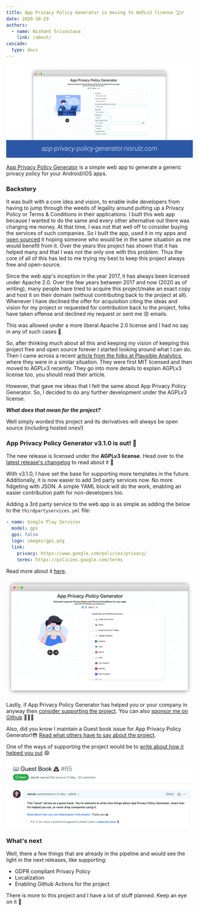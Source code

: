 ```yaml
---
title: App Privacy Policy Generator is moving to AGPLv3 license 🙇🏻‍♂️
date: 2020-10-29
authors:
  - name: Nishant Srivastava
    link: /about/
cascade:
  type: docs
---
```


![Banner](img/app-privacy-policy-gen-change-license/banner.png)

[App Privacy Policy Generator](https://app-privacy-policy-generator.nisrulz.com/) is a simple web app to generate a generic privacy policy for your Android/iOS apps.

<!--more-->

### Backstory

It was built with a core idea and vision, to enable indie developers from having to jump through the weeds of legality around putting up a Privacy Policy or Terms & Conditions in their applications. I built this web app because I wanted to do the same and every other alternative out there was charging me money. At that time, I was not that well off to consider buying the services of such companies. So I built the app, used it in my apps and [open sourced](https://github.com/nisrulz/app-privacy-policy-generator) it hoping someone who would be in the same situation as me would benefit from it. Over the years this project has shown that it has helped many and that I was not the only one with this problem. Thus the core of all of this has led to me trying my best to keep this project always free and open-source.

Since the web app's inception in the year 2017, it has always been licensed under Apache 2.0. Over the few years between 2017 and now (2020 as of writing), many people have tried to acquire this project/make an exact copy and host it on their domain (without contributing back to the project at all). Whenever I have declined the offer for acquisition citing the ideas and vision for my project or requested for contribution back to the project, folks have taken offense and declined my request or sent me 😡 emails.

This was allowed under a more liberal Apache 2.0 license and I had no say in any of such cases 🤷

So, after thinking much about all this and keeping my vision of keeping this project free and open source forever I started looking around what I can do. Then I came across a recent [article from the folks at Plausible Analytics](https://plausible.io/blog/open-source-licenses), where they were in a similar situation. They were first MIT licensed and then moved to AGPLv3 recently. They go into more details to explain AGPLv3 license too, you should read their article.

However, that gave me ideas that I felt the same about App Privacy Policy Generator. So, I decided to do any further development under the AGPLv3 license.

**_What does that mean for the project?_**

Well simply worded this project and its derivatives will always be open source (including hosted ones!)

### App Privacy Policy Generator v3.1.0 is out! 🚀

The new release is licensed under the **AGPLv3 license**. Head over to the [latest release's changelog](https://github.com/nisrulz/app-privacy-policy-generator/releases/tag/3.1.0) to read about it 🤗

With v3.1.0, I have set the base for supporting more templates in the future. Additionally, it is now easier to add 3rd party services now. No more fidgeting with JSON. A simple YAML block will do the work, enabling an easier contribution path for non-developers too.

Adding a 3rd party service to the web app is as simple as adding the below to the `thirdpartyservices.yml` file:

```yaml
- name: Google Play Services
  model: gps
  gps: false
  logo: images/gps.png
  link:
    privacy: https://www.google.com/policies/privacy/
    terms: https://policies.google.com/terms
```

Read more about it [here](https://github.com/nisrulz/app-privacy-policy-generator/blob/master/dev-doc.md#contributing-more-3rd-party-services-links).

![3rd Party](img/app-privacy-policy-gen-change-license/sc_2.png)

Lastly, if App Privacy Policy Generator has helped you or your company in anyway then [consider supporting the project](https://github.com/nisrulz/app-privacy-policy-generator#author--support). You can also [sponsor me on Github](https://github.com/sponsors/nisrulz) 🙇🏻‍♂️

Also, did you know I maintain a Guest book issue for App Privacy Policy Generator!😳
[Read what others have to say about the project](https://github.com/nisrulz/app-privacy-policy-generator/issues/65).

One of the ways of supporting the project would be to [write about how it helped you out](https://github.com/nisrulz/app-privacy-policy-generator/issues/65) 😄

![guestbook](img/app-privacy-policy-gen-change-license/sc_3.png)

### What's next

Well, there a few things that are already in the pipeline and would see the light in the next releases, like supporting:

- GDPR compliant Privacy Policy
- Localization
- Enabling Github Actions for the project

There is more to this project and I have a lot of stuff planned. Keep an eye on it 🤗

